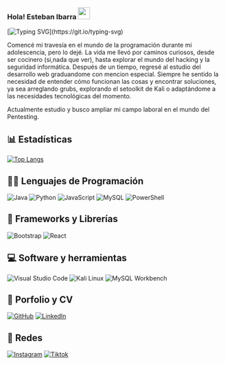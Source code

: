 ### Hola! Esteban Ibarra <img src="https://media.giphy.com/media/hvRJCLFzcasrR4ia7z/giphy.gif" width="28">

[![Typing SVG](https://readme-typing-svg.demolab.com?font=Roboto+Mono&pause=1000&color=EE6DFF&center=verdadero&vCenter=verdadero&width=500&lines=Desde+los+12+en+hacking+y+volvi+a+empezar.)](https://git.io/typing-svg)

Comencé mi travesía en el mundo de la programación durante mi adolescencia, pero lo dejé. La vida me llevó por caminos curiosos, desde ser cocinero (si,nada que ver), hasta explorar el mundo del hacking y la seguridad informática. Después de un tiempo, regresé al estudio del desarrollo web graduandome con mencion especial. Siempre he sentido la necesidad de entender cómo funcionan las cosas y encontrar soluciones, ya sea arreglando grubs, explorando el setoolkit de Kali o adaptándome a las necesidades tecnológicas del momento.

Actualmente estudio y busco ampliar mi campo laboral en el mundo del Pentesting.


## 📊 Estadísticas



[![Top Langs](https://github-readme-stats.vercel.app/api/top-langs/?username=lloykaperez&layout=compact&theme=tokyonight&langs_count=10&hide=html,css&exclude_repo=repo1,repo2)](https://github.com/anuraghazra/github-readme-stats)





## 👩‍💻 Lenguajes de Programación

<p>
<img alt="Java" src="https://img.shields.io/badge/java-%23ED8B00.svg?style=for-the-badge&logo=java&logoColor=white"></a>
<img alt="Python" src="https://img.shields.io/badge/python-%2314354C.svg?style=for-the-badge&logo=python&logoColor=white"></a>
<img alt="JavaScript" src="https://img.shields.io/badge/javascript-%23323330.svg?style=for-the-badge&logo=javascript&logoColor=%23F7DF1E"></a>
<img alt="MySQL" src="https://img.shields.io/badge/SQL-%2314354C.svg?style=for-the-badge&logo=sql&logoColor=white"></a>
<img alt="PowerShell" src="https://img.shields.io/badge/PowerShell-%232c3e50.svg?style=for-the-badge&logo=powershell&logoColor=white"></a>
</p>

## 🧰 Frameworks y Librerías

<p>
<img alt="Bootstrap" src="https://img.shields.io/badge/bootstrap-%23563D7C.svg?style=for-the-badge&logo=bootstrap&logoColor=white"></a>
<img alt="React" src="https://img.shields.io/badge/react-%2320232a.svg?style=for-the-badge&logo=react&logoColor=%2361DAFB"></a> 
</p>

## 💻 Software y herramientas

<p>
<img alt="Visual Studio Code" src="https://img.shields.io/badge/Visual%20Studio%20Code-0078d7.svg?style=for-the-badge&logo=visual-studio-code&logoColor=white"></a>
<img alt="Kali Linux" src="https://img.shields.io/badge/Kali%20Linux-%2314354C.svg?style=for-the-badge&logo=kali-linux&logoColor=white"></a>
<img alt="MySQL Workbench" src="https://img.shields.io/badge/MySQL%20Workbench-%2300f.svg?style=for-the-badge&logo=mysql&logoColor=white"></a>


</p>

## 💼 Porfolio y CV

<p>
<a href="https://github.com/estebannibr88"><img alt="GitHub" src="https://img.shields.io/badge/github-%23121011.svg?style=for-the-badge&logo=github&logoColor=white"></a>
<a href="https://www.linkedin.com/in/estebannibr88/"><img alt="LinkedIn" src="https://img.shields.io/badge/linkedin-%230077B5.svg?style=for-the-badge&logo=linkedin&logoColor=white"></a>
</p>

## 💬 Redes

<p>
<a href="https://www.instagram.com/estebannibarra88/"><img alt="Instagram" src="https://img.shields.io/badge/Instagram-%23E4405F.svg?style=for-the-badge&logo=Instagram&logoColor=white"></a>
<a href="https://www.tiktok.com/@devthical"><img alt="Tiktok" src="https://img.shields.io/badge/TikTok-%23FF0000.svg?style=for-the-badge&logo=tiktok&logoColor=white"></a>
</p>





